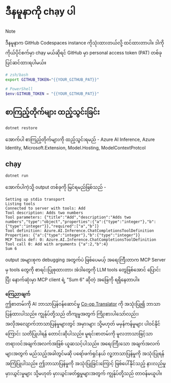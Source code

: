 <!--
CO_OP_TRANSLATOR_METADATA:
{
  "original_hash": "c40c54fa74ded9c223bc0ebfc8a2de7c",
  "translation_date": "2025-06-18T06:11:48+00:00",
  "source_file": "03-GettingStarted/03-llm-client/solution/dotnet/README.md",
  "language_code": "my"
}
-->
# ဒီနမူနာကို chạy ပါ

> [!NOTE]
> ဒီနမူနာက GitHub Codespaces instance ကိုသုံးထားတယ်လို့ ထင်ထားတာပါ။ ဒါကို ကိုယ်ပိုင်စက်မှာ chạy မယ်ဆိုရင် GitHub မှာ personal access token (PAT) တစ်ခု ပြင်ဆင်ထားရပါမယ်။
>
> ```bash
> # zsh/bash
> export GITHUB_TOKEN="{{YOUR_GITHUB_PAT}}"
> ```
>
> ```powershell
> # PowerShell
> $env:GITHUB_TOKEN = "{{YOUR_GITHUB_PAT}}"
> ```

## စာကြည့်တိုက်များ ထည့်သွင်းခြင်း

```sh
dotnet restore
```

အောက်ပါ စာကြည့်တိုက်များကို ထည့်သွင်းရမည် - Azure AI Inference, Azure Identity, Microsoft.Extension, Model.Hosting, ModelContextProtcol

## chạy

```sh 
dotnet run
```

အောက်ပါကဲ့သို့ output တစ်ခုကို မြင်ရမည်ဖြစ်သည် -

```text
Setting up stdio transport
Listing tools
Connected to server with tools: Add
Tool description: Adds two numbers
Tool parameters: {"title":"Add","description":"Adds two numbers","type":"object","properties":{"a":{"type":"integer"},"b":{"type":"integer"}},"required":["a","b"]}
Tool definition: Azure.AI.Inference.ChatCompletionsToolDefinition
Properties: {"a":{"type":"integer"},"b":{"type":"integer"}}
MCP Tools def: 0: Azure.AI.Inference.ChatCompletionsToolDefinition
Tool call 0: Add with arguments {"a":2,"b":4}
Sum 6
```

output အများစုက debugging အတွက်ပဲ ဖြစ်ပေမယ့် အရေးကြီးတာက MCP Server မှ tools တွေကို စာရင်းပြုစုထားတာ၊ အဲဒါတွေကို LLM tools တွေဖြစ်အောင် ပြောင်းပြီး နောက်ဆုံးမှာ MCP client ရဲ့ "Sum 6" ဆိုတဲ့ အဖြေကို ရရှိနေတာပါ။

**ကြေညာချက်**  
ဤစာတမ်းကို AI ဘာသာပြန်ဝန်ဆောင်မှု [Co-op Translator](https://github.com/Azure/co-op-translator) ကို အသုံးပြု၍ ဘာသာပြန်ထားပါသည်။ ကျွန်ုပ်တို့သည် တိကျမှုအတွက် ကြိုးစားပါသော်လည်း၊ အလိုအလျောက်ဘာသာပြန်မှုများတွင် အမှားများ သို့မဟုတ် မမှန်ကန်မှုများ ပါဝင်နိုင်ကြောင်း သတိပြုပါရန် တောင်းဆိုပါသည်။ မူရင်းစာတမ်းကို မူလဘာသာဖြင့်သာ တရားဝင်အချက်အလက်အဖြစ် ယူဆသင့်ပါသည်။ အရေးကြီးသော အချက်အလက်များအတွက် မည်သည့်အခါတွင်မဆို ပရော်ဖက်ရှင်နယ် လူ့ဘာသာပြန်မှုကို အသုံးပြုရန် အကြံပြုပါသည်။ ဤဘာသာပြန်မှုကို အသုံးပြုခြင်းကြောင့် ဖြစ်ပေါ်နိုင်သည့် နားလည်မှုမှားယွင်းမှုများ သို့မဟုတ် မှားယွင်းဖတ်ရှုမှုများအတွက် ကျွန်ုပ်တို့သည် တာဝန်မယူပါ။